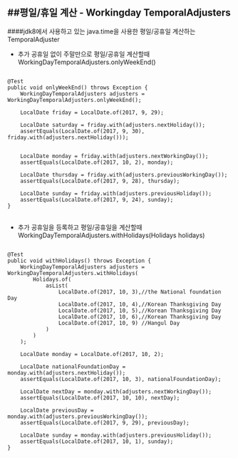 ##평일/휴일 계산 - Workingday TemporalAdjusters
--------------------------------
####jdk8에서 사용하고 있는 java.time을 사용한 평일/공휴일 계산하는 TemporalAdjuster


- 추가 공휴일 없이 주말만으로 평일/공휴일 계산할때 WorkingDayTemporalAdjusters.onlyWeekEnd()

<pre>
<code>
@Test
public void onlyWeekEnd() throws Exception {
    WorkingDayTemporalAdjusters adjusters = WorkingDayTemporalAdjusters.onlyWeekEnd();
    
    LocalDate friday = LocalDate.of(2017, 9, 29);
    
    LocalDate saturday = friday.with(adjusters.nextHoliday());
    assertEquals(LocalDate.of(2017, 9, 30), friday.with(adjusters.nextHoliday()));
    
    
    LocalDate monday = friday.with(adjusters.nextWorkingDay());
    assertEquals(LocalDate.of(2017, 10, 2), monday);

    LocalDate thursday = friday.with(adjusters.previousWorkingDay());
    assertEquals(LocalDate.of(2017, 9, 28), thursday);
    
    LocalDate sunday = friday.with(adjusters.previousHoliday());
    assertEquals(LocalDate.of(2017, 9, 24), sunday);
}
</code>
</pre>


- 추가 공휴일을 등록하고 평일/공휴일을 계산할때 WorkingDayTemporalAdjusters.withHolidays(Holidays holidays)

<pre>
<code>
@Test
public void withHolidays() throws Exception {
    WorkingDayTemporalAdjusters adjusters = WorkingDayTemporalAdjusters.withHolidays(
        Holidays.of(
            asList(
                LocalDate.of(2017, 10, 3),//the National foundation Day
                LocalDate.of(2017, 10, 4),//Korean Thanksgiving Day
                LocalDate.of(2017, 10, 5),//Korean Thanksgiving Day
                LocalDate.of(2017, 10, 6),//Korean Thanksgiving Day
                LocalDate.of(2017, 10, 9) //Hangul Day
            )
        )
    );
    
    LocalDate monday = LocalDate.of(2017, 10, 2);
    
    LocalDate nationalFoundationDay = monday.with(adjusters.nextHoliday());
    assertEquals(LocalDate.of(2017, 10, 3), nationalFoundationDay);
    
    LocalDate nextDay = monday.with(adjusters.nextWorkingDay());
    assertEquals(LocalDate.of(2017, 10, 10), nextDay);
    
    LocalDate previousDay = monday.with(adjusters.previousWorkingDay());
    assertEquals(LocalDate.of(2017, 9, 29), previousDay);
    
    LocalDate sunday = monday.with(adjusters.previousHoliday());
    assertEquals(LocalDate.of(2017, 10, 1), sunday);
}
</code>
</pre>